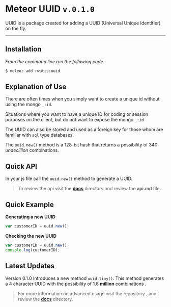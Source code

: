 # Meteor UUID `v.0.1.0`

UUID is a package created for adding a UUID (Universal Unique Identifier) on the fly. 

---


## Installation

*From the command line run the following code.*

```sh
$ meteor add rwatts:uuid
```

## Explanation of Use
There are often times when you simply want to create a unique id without using the mongo `_:id`. 

Situations where you want to have a unique ID for coding or session purposes on the client, 
but do not want to expose the mongo `_:id`

The UUID can also be stored and used as a foreign key for those whom are familiar with `sql` type databases.

The `uuid.new()` method is a 128-bit hash that returns a possibility of 340 *undecillion* combinations.

## Quick API
In your js file call the `uuid.new()` method to generate a UUID.

>To review the api visit the **[docs](https://github.com/rwatts3/meteor-packages/tree/master/uuid/docs)** directory and review the **api.md** file.

## Quick Example

**Generating a new UUID**
```js
var customerID = uuid.new();
```

**Checking the new UUID**
```js
var customerID = uuid.new();
console.log(customerID);
```

## Latest Updates
Version 0.1.0 Introduces a new method `uuid.tiny()`. 
This method generates a 4 character UUID with the possibility of 1.6 **million** combinations .


>For more information on advanced usage visit the repository , and review the **[docs](https://github.com/rwatts3/meteor-packages/tree/master/uuid/docs)** directory.
